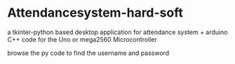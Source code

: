 # Attendancesystem-hard-soft
a tkinter-python based desktop application for attendance system + arduino C++ code for the Uno or mega2560 Microcontroller


browse the py code to find the username and password
